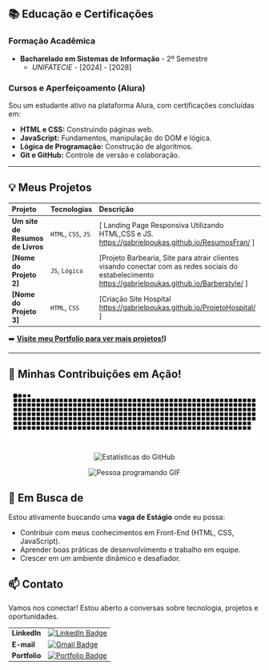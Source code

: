## 📚 Educação e Certificações

### Formação Acadêmica
* **Bacharelado em Sistemas de Informação** - 2º Semestre
    * *UNIFATECIE* - [2024] - [2028]

### Cursos e Aperfeiçoamento (Alura)
Sou um estudante ativo na plataforma Alura, com certificações concluídas em:

* **HTML e CSS:** Construindo páginas web.
* **JavaScript:** Fundamentos, manipulação do DOM e lógica.
* **Lógica de Programação:** Construção de algoritmos.
* **Git e GitHub:** Controle de versão e colaboração.

---

## 💡 Meus Projetos


| Projeto | Tecnologias | Descrição | Status |
| :--- | :--- | :--- | :--- |
| **Um site de Resumos de Livros** | `HTML`, `CSS`, `JS` | [ Landing Page Responsiva Utilizando HTML,CSS e JS.  https://gabrielpoukas.github.io/ResumosFran/ ] | Concluído |
| **[Nome do Projeto 2]** | `JS`, `Lógica` | [Projeto Barbearia, Site para atrair clientes visando conectar com as redes sociais do estabelecimento https://gabrielpoukas.github.io/Barberstyle/ ] | Concluído |
| **[Nome do Projeto 3]** | `HTML`, `CSS` | [Criação Site Hospital https://gabrielpoukas.github.io/ProjetoHospital/ ] | Em desenvolvimento  |

➡️ **[Visite meu Portfolio para ver mais projetos!](https://github.com/gabrielpoukas?tab=repositories))**



---

## 🐍 Minhas Contribuições em Ação!

<p align="center">
  <picture>
    <source media="(prefers-color-scheme: dark)" srcset="https://raw.githubusercontent.com/gabrielpoukas/gabrielpoukas/output/github-snake-dark.svg" />
    <source media="(prefers-color-scheme: light)" srcset="https://raw.githubusercontent.com/gabrielpoukas/gabrielpoukas/output/github-snake.svg" />
    <img alt="github snake" src="https://raw.githubusercontent.com/gabrielpoukas/gabrielpoukas/output/github-snake.svg" />
  </picture>

<p align="center">
  <img src="https://github-readme-stats.vercel.app/api?username=gabrielpoukas&show_icons=true&theme=radical&locale=pt-br&include_all_commits=true&hide_border=true&cache_bust=202510231305" 
       alt="Estatísticas do GitHub" />
</p>

</p>

<p align="center">
  <img src="https://media3.giphy.com/media/v1.Y2lkPTc5MGI3NjExaWliOWhtZXBwZ2FiaHhhemYycHBibXE4OHllaDF3cDBxeWg3cmxxNCZlcD12MV9pbnRlcm5hbF9naWZfYnlfaWQmY3Q9Zw/GghGKaZ8JeHJx0apQC/giphy.gif" alt="Pessoa programando GIF" width="400"/>
</p>





## 🎯 Em Busca de

Estou ativamente buscando uma **vaga de Estágio** onde eu possa:

* Contribuir com meus conhecimentos em Front-End (HTML, CSS, JavaScript).
* Aprender boas práticas de desenvolvimento e trabalho em equipe.
* Crescer em um ambiente dinâmico e desafiador.

## 📫 Contato

Vamos nos conectar! Estou aberto a conversas sobre tecnologia, projetos e oportunidades.

| | |
| :--- | :--- |
| **LinkedIn** | [![LinkedIn Badge](https://img.shields.io/badge/-LinkedIn-0077B5?style=flat-square&logo=Linkedin&logoColor=white)](https://www.linkedin.com/in/gabriel-alexandre-marques-cardoso-0041101ab/) |
| **E-mail** | [![Gmail Badge](https://img.shields.io/badge/-Email-D14836?style=flat-square&logo=Gmail&logoColor=white)](mailto:gabrielcardoso13@gmail.com) |
| **Portfolio** | [![Portfolio Badge](https://img.shields.io/badge/-Portfolio-FF7700?style=flat-square&logo=About.me&logoColor=white)](https://gabrielpoukas.github.io/portifolioti/) |
